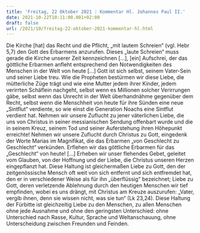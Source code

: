 ```yaml
---
title: 'Freitag, 22 Oktober 2021 : Kommentar Hl. Johannes Paul II.'
date: 2021-10-22T10:11:00.001+02:00
draft: false
url: /2021/10/freitag-22-oktober-2021-kommentar-hl.html
---
```


Die Kirche \[hat\] das Recht und die Pflicht, „mit lautem Schreien“ (vgl. Hebr 5,7) den Gott des Erbarmens anzurufen. Dieses „laute Schreien“ muss gerade die Kirche unserer Zeit kennzeichnen \[…\], \[ein\] Aufschrei, der das göttliche Erbarmen anfleht entsprechend den Notwendigkeiten des Menschen in der Welt von heute \[…\] Gott ist sich selbst, seinem Vater-Sein und seiner Liebe treu. Wie die Propheten bestürmen wir diese Liebe, die mütterliche Züge trägt und wie eine Mutter jedem ihrer Kinder, jedem verirrten Schäflein nachgeht, selbst wenn es Millionen solcher Verirrungen gäbe, selbst wenn das Unrecht in der Welt überhandnähme gegenüber dem Recht, selbst wenn die Menschheit von heute für ihre Sünden eine neue „Sintflut“ verdiente, so wie einst die Generation Noachs eine Sintflut verdient hat. Nehmen wir unsere Zuflucht zu jener väterlichen Liebe, die uns von Christus in seiner messianischen Sendung offenbart wurde und die in seinem Kreuz, seinem Tod und seiner Auferstehung ihren Höhepunkt erreichte! Nehmen wir unsere Zuflucht durch Christus zu Gott, eingedenk der Worte Marias im Magnifikat, die das Erbarmen „von Geschlecht zu Geschlecht“ verkünden. Erflehen wir das göttliche Erbarmen für das „Geschlecht“ von heute! \[…\] Erheben wir unser flehendes Gebet, geleitet vom Glauben, von der Hoffnung und der Liebe, die Christus unseren Herzen eingepflanzt hat. Diese Haltung ist gleichermaßen Liebe zu Gott, den der zeitgenössische Mensch oft weit von sich entfernt und sich entfremdet hat, den er in verschiedener Weise als für ihn „überflüssig“ bezeichnet; Liebe zu Gott, deren verletzende Ablehnung durch den heutigen Menschen wir tief empfinden, wobei es uns drängt, mit Christus am Kreuze auszurufen: „Vater, vergib ihnen, denn sie wissen nicht, was sie tun“ (Lk 23,24). Diese Haltung der Fürbitte ist gleichzeitig Liebe zu den Menschen, zu allen Menschen ohne jede Ausnahme und ohne den geringsten Unterschied: ohne Unterschied nach Rasse, Kultur, Sprache und Weltanschauung, ohne Unterscheidung zwischen Freunden und Feinden.